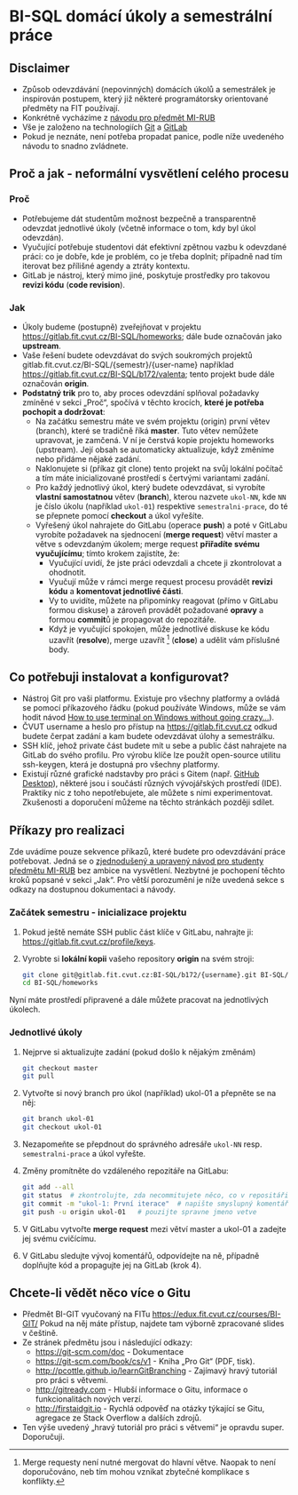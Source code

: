 # BI-SQL domácí úkoly a semestrální práce

## Disclaimer

  * Způsob odevzdávání (nepovinných) domácích úkolů a semestrálek je inspirován postupem, který již některé programátorsky orientované předměty na FIT používají.
  * Konkrétně vycházíme z [návodu pro předmět MI-RUB](https://gitlab.fit.cvut.cz/mi-rub/exercises/blob/master/README.adoc)
  * Vše je založeno na technologiích [Git](https://git-scm.com/) a [GitLab](https://about.gitlab.com/)
  * Pokud je neznáte, není potřeba propadat panice, podle níže uvedeného návodu to snadno zvládnete.


## Proč a jak - neformální vysvětlení celého procesu

### Proč

  * Potřebujeme dát studentům možnost bezpečně a transparentně odevzdat jednotlivé úkoly (včetně informace o tom, kdy byl úkol odevzdán).
  * Vyučující potřebuje studentovi dát efektivní zpětnou vazbu k odevzdané práci: co je dobře, kde je problém, co je třeba doplnit; případně nad tím iterovat bez přílišné agendy a ztráty kontextu.
  * GitLab je nástroj, který mimo jiné, poskytuje prostředky pro takovou **revizi kódu** (**code revision**).

### Jak

  * Úkoly budeme (postupně) zveřejňovat v projektu https://gitlab.fit.cvut.cz/BI-SQL/homeworks; dále bude označován jako **upstream**.
  * Vaše řešení budete odevzdávat do svých soukromých projektů gitlab.fit.cvut.cz/BI-SQL/{semestr}/{user-name} například https://gitlab.fit.cvut.cz/BI-SQL/b172/valenta; tento projekt bude dále označován **origin**.
  * **Podstatný trik** pro to, aby proces odevzdání splňoval požadavky zmíněné v sekci „Proč“, spočívá v těchto krocích, **které je potřeba pochopit a dodržovat**:
    * Na začátku semestru máte ve svém projektu (origin) první větev (branch), které se tradičně říká **master**. Tuto větev nemůžete upravovat, je zamčená. V ní je čerstvá kopie projektu homeworks (upstream). Její obsah se automaticky aktualizuje, když změníme nebo přidáme nějaké zadání.
    * Naklonujete si (příkaz git clone) tento projekt na svůj lokální počítač a tím máte inicializované prostředí s čertvými variantami zadání.
    * Pro každý jednotlivý úkol, který budete odevzdávat, si vyrobíte **vlastní samostatnou** větev (**branch**), kterou nazvete `ukol-NN`, kde `NN`  je číslo úkolu (například `ukol-01`) respektive `semestralni-prace`, do té se přepnete pomocí **checkout** a úkol vyřešíte.
    * Vyřešený úkol nahrajete do GitLabu (operace **push**) a poté v GitLabu vyrobíte požadavek na sjednocení (**merge request**) větví master a větve s odevzdaným úkolem; merge request **přiřadíte svému vyučujícímu**; tímto krokem zajistíte, že:
      * Vyučující uvidí, že jste práci odevzdali a chcete ji zkontrolovat a ohodnotit.
      * Vyučují může v rámci merge request procesu provádět **revizi kódu** a **komentovat jednotlivé části**.
      * Vy to uvidíte, můžete na připomínky reagovat (přímo v GitLabu formou diskuse) a zároveň provádět požadované **opravy** a formou **commit**ů je propagovat do repozitáře.
      * Když je vyučující spokojen, může jednotlivé diskuse ke kódu uzavřít (**resolve**), merge uzavřít [^1] (**close**) a udělit vám příslušné body.


## Co potřebuji instalovat a konfigurovat?

  * Nástroj Git pro vaši platformu. Existuje pro všechny platformy a ovládá se pomocí příkazového řádku (pokud používáte Windows, může se vám hodit návod [How to use terminal on Windows without going crazy…](https://gist.github.com/jirutka/99d57c82fa8981f56fb5)).
  * ČVUT username a heslo pro přístup na https://gitlab.fit.cvut.cz odkud budete čerpat zadání a kam budete odevzdávat úlohy a semestrálku.
  * SSH klíč, jehož private část budete mít u sebe a public část nahrajete na GitLab do svého profilu. Pro výrobu klíče lze použít open-source utilitu ssh-keygen, která je dostupná pro všechny platformy.
  * Existují různé grafické nadstavby pro práci s Gitem (např. [GitHub Desktop](https://desktop.github.com/)), některé jsou i součástí různých vývojářských prostředí (IDE). Praktiky nic z toho nepotřebujete, ale můžete s nimi experimentovat. Zkušenosti a doporučení můžeme na těchto stránkách později sdílet.


## Příkazy pro realizaci

Zde uvádíme pouze sekvence příkazů, které budete pro odevzdávání práce potřebovat. Jedná se o [zjednodušený a upravený návod pro studenty předmětu MI-RUB](https://gitlab.fit.cvut.cz/mi-rub/exercises/blob/master/README.adoc) bez ambice na vysvětlení. Nezbytné je pochopení těchto kroků popsané v sekci „Jak“. Pro větší porozumění je níže uvedená sekce s odkazy na dostupnou dokumentaci a návody.

### Začátek semestru - inicializace projektu

1. Pokud ještě nemáte SSH public část klíče v GitLabu, nahrajte ji: https://gitlab.fit.cvut.cz/profile/keys.
2. Vyrobte si **lokální kopii** vašeho repository **origin** na svém stroji:

    ```sh
    git clone git@gitlab.fit.cvut.cz:BI-SQL/b172/{username}.git BI-SQL/homeworks  # pouzije spravný kod semestru a username
    cd BI-SQL/homeworks
    ```

Nyní máte prostředí připravené a dále můžete pracovat na jednotlivých úkolech.

### Jednotlivé úkoly

1. Nejprve si aktualizujte zadání (pokud došlo k nějakým změnám)

   ```sh
   git checkout master
   git pull
   ```


2. Vytvořte si nový branch pro úkol (například) ukol-01 a přepněte se na něj:

    ```sh
    git branch ukol-01
    git checkout ukol-01
    ```
3. Nezapomeňte se přepdnout do správného adresáře `ukol-NN` resp. `semestralni-prace` a úkol vyřešte.
4. Změny promítněte do vzdáleného repozitáře na GitLabu:

    ```sh
    git add --all
    git status  # zkontrolujte, zda necommitujete něco, co v repositáři být nemá
    git commit -m "ukol-1: První iterace"  # napište smyslupný komentář v podobném stylu
    git push -u origin ukol-01   # pouzijte spravne jmeno vetve
    ```
5. V GitLabu vytvořte **merge request** mezi větví master a ukol-01 a zadejte jej svému cvičícímu.
6. V GitLabu sledujte vývoj komentářů, odpovídejte na ně, případně doplňujte kód a propagujte jej na GitLab (krok 4).


## Chcete-li vědět něco více o Gitu

 * Předmět BI-GIT vyučovaný na FITu https://edux.fit.cvut.cz/courses/BI-GIT/ Pokud na něj máte přístup, najdete tam výborně zpracované slides v češtině.
 * Ze stránek předmětu jsou i následující odkazy:
   * https://git-scm.com/doc - Dokumentace
   * https://git-scm.com/book/cs/v1 - Kniha „Pro Git“ (PDF, tisk).
   * http://pcottle.github.io/learnGitBranching - Zajímavý hravý tutoriál pro práci s větvemi.
   * http://gitready.com - Hlubší informace o Gitu, informace o funkcionalitách nových verzí.
   * http://firstaidgit.io - Rychlá odpověď na otázky týkající se Gitu, agregace ze Stack Overflow a dalších zdrojů.
 * Ten výše uvedený „hravý tutoriál pro práci s větvemi“ je opravdu super. Doporučuji.

[^1]: Merge requesty není nutné mergovat do hlavní větve. Naopak to není doporučováno, neb tím mohou vznikat zbytečné komplikace s konflikty.
